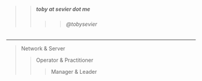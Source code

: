 

> 
>> ##### toby at sevier dot me
>>>> ###### @tobysevier

---

> Network & Server
>> Operator & Practitioner
>>> Manager & Leader

